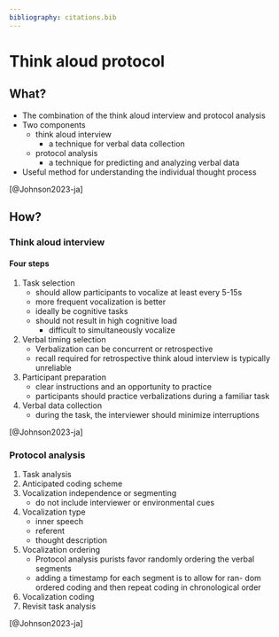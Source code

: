 ```yaml
---
bibliography: citations.bib
---
```


# Think aloud protocol

## What?

- The combination of the think aloud interview and protocol analysis
- Two components
  - think aloud interview
    - a technique for verbal data collection
  - protocol analysis
    - a technique for predicting and analyzing verbal data
- Useful method for understanding the individual thought process

[@Johnson2023-ja]

## How?

### Think aloud interview

#### Four steps

1. Task selection
   - should allow participants to vocalize at least every 5-15s
   - more frequent vocalization is better
   - ideally be cognitive tasks
   - should not result in high cognitive load
     - difficult to simultaneously vocalize
2. Verbal timing selection
   - Verbalization can be concurrent or retrospective
   - recall required for retrospective
think aloud interview is typically unreliable
3. Participant preparation
    - clear instructions and an opportunity to practice
    - participants should practice verbalizations during a familiar task
4. Verbal data collection
    - during the task, the interviewer should minimize interruptions

[@Johnson2023-ja]

### Protocol analysis

1. Task analysis
2. Anticipated coding scheme
3. Vocalization independence or segmenting
   - do not include interviewer or environmental cues
4. Vocalization type
   - inner speech
   - referent
   - thought description
5. Vocalization ordering
   - Protocol analysis purists favor randomly ordering the verbal segments
   - adding a timestamp for each segment is to allow for ran- dom ordered coding and then repeat coding in chronological order
6. Vocalization coding
7. Revisit task analysis

[@Johnson2023-ja]
